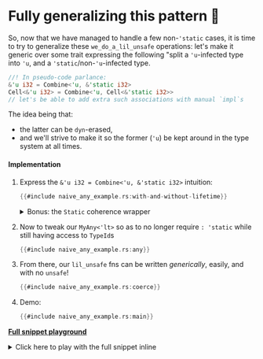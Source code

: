 # Fully generalizing this pattern 🤯

So, now that we have managed to handle a few non-`'static` cases, it is time to try to generalize
these `we_do_a_lil_unsafe` operations: let's make it generic over some trait expressing the
following "split a `'u`-infected type into `'u`, and a `'static`/non-`'u`-infected type.

```rust ,ignore
//! In pseudo-code parlance:
&'u i32 = Combine<'u, &'static i32>
Cell<&'u i32> = Combine<'u, Cell<&'static i32>>
// let's be able to add extra such associations with manual `impl`s
```

The idea being that:
  - the latter can be `dyn`-erased,
  - and we'll strive to make it so the former (`'u`) be kept around in the type system at all times.

#### Implementation

 1. Express the `&'u i32 = Combine<'u, &'static i32>` intuition:

    ```rust ,ignore
    {{#include naive_any_example.rs:with-and-without-lifetime}}
    ```

    <details><summary>Bonus: the <code>Static</code> coherence wrapper</summary>

    ```rust ,ignore
    {{#include naive_any_example.rs:static}}
    ```

    ___

    </details>

 1. Now to tweak our `MyAny<'lt>` so as to no longer require `: 'static`
    while still having access to `TypeId`s

    ```rust ,ignore
    {{#include naive_any_example.rs:any}}
    ```

 1. From there, our `lil_unsafe` fns can be written _generically_, easily, and with no `unsafe`!

    ```rust ,ignore
    {{#include naive_any_example.rs:coerce}}
    ```

 1. Demo:

    ```rust ,ignore
    {{#include naive_any_example.rs:main}}
    ```

**[Full snippet playground](
https://play.rust-lang.org/?version=stable&mode=debug&edition=2021&gist=a8263b0938f0d0c8913be7c16bd56490)**
<details><summary>Click here to play with the full snippet inline</summary>

```rust ,edition2018,editable
{{#include naive_any_example.rs:all}}
```

___

</details>
